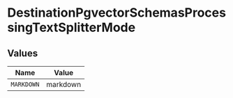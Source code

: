 # DestinationPgvectorSchemasProcessingTextSplitterMode


## Values

| Name       | Value      |
| ---------- | ---------- |
| `MARKDOWN` | markdown   |
